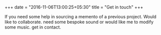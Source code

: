 +++
date = "2016-11-06T13:00:25+05:30"
title = "Get in touch"
+++

If you need some help in sourcing a memento of a previous project. Would like to collaborate. need some bespoke sound or would like me to modify some music. get in contact.
